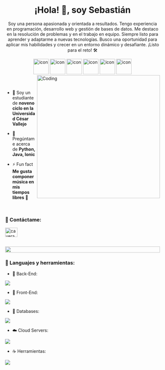 
<h1 align="center"> ¡Hola! 👋, soy Sebastián </h1>
<p align="center"> Soy una persona apasionada y orientada a resultados. Tengo experiencia en programación, desarrollo web y gestión de bases de datos. Me destaco en la resolución de problemas y en el trabajo en equipo. Siempre listo para aprender y adaptarme a nuevas tecnologías. Busco una oportunidad para aplicar mis habilidades y crecer en un entorno dinámico y desafiante. ¡Listo para el reto! 🛠️</p>
<p align="center"> 

<div align="center">
  <img src="https://techstack-generator.vercel.app/java-icon.svg" alt="icon" width="50" height="50" />
  <img src="https://techstack-generator.vercel.app/python-icon.svg" alt="icon" width="50" height="50" />
  <img src="https://techstack-generator.vercel.app/ts-icon.svg" alt="icon" width="50" height="50" />
  <img src="https://techstack-generator.vercel.app/js-icon.svg" alt="icon"width="50" height="50" />
  <img src="https://techstack-generator.vercel.app/react-icon.svg" alt="icon" width="50" height="50" />
  <img src="https://techstack-generator.vercel.app/mysql-icon.svg" alt="icon" width="50" height="50" />
</div>

<img align="right" alt="Coding" width="400" src="https://user-images.githubusercontent.com/74038190/229223263-cf2e4b07-2615-4f87-9c38-e37600f8381a.gif">
<br><br>

- 🌱 Soy un estudiante de **noveno ciclo en la Universidad César Vallejo**

- 💬 Pregúntame acerca de **Python, Java, Ionic**

- ⚡ Fun fact **Me gusta componer música en mis tiempos libres** 🎵 

<br>
<h3 align="left">📧 Contáctame:</h3>
<p align="left">
<a href="www.linkedin.com/in/caverac1102" target="blank"><img align="center" src="https://raw.githubusercontent.com/rahuldkjain/github-profile-readme-generator/master/src/images/icons/Social/linked-in-alt.svg" alt="caverac" height="30" width="40" /></a>
</p>
<br>

<img src="https://i.imgur.com/dBaSKWF.gif" height="20" width="100%">

<h3 align="left">🔧 Languajes y herramientas:</h3>

- 📕 Back-End:
<p align="left">
  <a href="https://skillicons.dev">
    <img src="https://skillicons.dev/icons?i=php,nodejs,py,flask,tensorflow" />
  </a>
</p>

- 📗 Front-End:
<p align="left">
  <a href="https://skillicons.dev">
    <img src="https://skillicons.dev/icons?i=ts,js,react,angular,html,sass,css" />
  </a>
</p>

- 📰 Databases:
<p align="left">
  <a href="https://skillicons.dev">
    <img src="https://skillicons.dev/icons?i=mysql,postgresql" />
  </a>
</p>

- ☁️ Cloud Servers:
<p align="left">
  <a href="https://skillicons.dev">
    <img src="https://skillicons.dev/icons?i=firebase" />
  </a>
</p>

- ☕ Herramientas:
<p align="left">
  <a href="https://skillicons.dev">
    <img src="https://skillicons.dev/icons?i=git,github,figma,xd,idea,vscode,postman,windows,linux" />
  </a>
</p>
